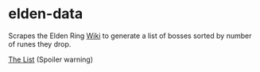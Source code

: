 # elden-data
Scrapes the Elden Ring [Wiki](https://eldenring.wiki.fextralife.com/Bosses) to generate a list of bosses sorted by number of runes they drop. 

[The List](https://docs.google.com/spreadsheets/d/1KzM99GaIosSkcpV_vNmwCj3-fO2kqLVUmNitvO-sVpc) (Spoiler warning)

